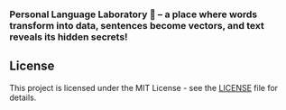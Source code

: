 ### Personal Language Laboratory 🔬 – a place where words transform into data, sentences become vectors, and text reveals its hidden secrets!


## License

This project is licensed under the MIT License - see the [LICENSE](LICENSE) file for details.
